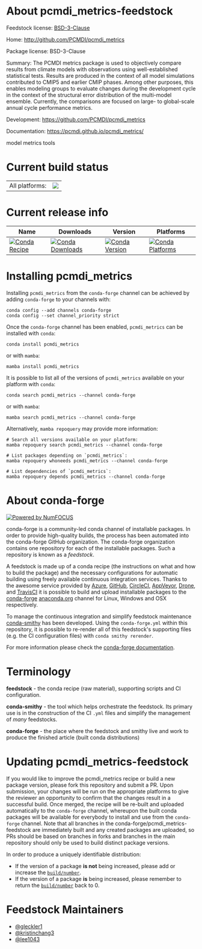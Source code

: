 About pcmdi_metrics-feedstock
=============================

Feedstock license: [BSD-3-Clause](https://github.com/conda-forge/pcmdi_metrics-feedstock/blob/main/LICENSE.txt)

Home: http://github.com/PCMDI/pcmdi_metrics

Package license: BSD-3-Clause

Summary: The PCMDI metrics package is used to objectively compare results from climate models with observations using well-established statistical tests. Results are produced in the context of all model simulations contributed to CMIP5 and earlier CMIP phases. Among other purposes, this enables modeling groups to evaluate changes during the development cycle in the context of the structural error distribution of the multi-model ensemble. Currently, the comparisons are focused on large- to global-scale annual cycle performance metrics.

Development: https://github.com/PCMDI/pcmdi_metrics

Documentation: https://pcmdi.github.io/pcmdi_metrics/

model metrics tools

Current build status
====================


<table><tr><td>All platforms:</td>
    <td>
      <a href="https://dev.azure.com/conda-forge/feedstock-builds/_build/latest?definitionId=14881&branchName=main">
        <img src="https://dev.azure.com/conda-forge/feedstock-builds/_apis/build/status/pcmdi_metrics-feedstock?branchName=main">
      </a>
    </td>
  </tr>
</table>

Current release info
====================

| Name | Downloads | Version | Platforms |
| --- | --- | --- | --- |
| [![Conda Recipe](https://img.shields.io/badge/recipe-pcmdi__metrics-green.svg)](https://anaconda.org/conda-forge/pcmdi_metrics) | [![Conda Downloads](https://img.shields.io/conda/dn/conda-forge/pcmdi_metrics.svg)](https://anaconda.org/conda-forge/pcmdi_metrics) | [![Conda Version](https://img.shields.io/conda/vn/conda-forge/pcmdi_metrics.svg)](https://anaconda.org/conda-forge/pcmdi_metrics) | [![Conda Platforms](https://img.shields.io/conda/pn/conda-forge/pcmdi_metrics.svg)](https://anaconda.org/conda-forge/pcmdi_metrics) |

Installing pcmdi_metrics
========================

Installing `pcmdi_metrics` from the `conda-forge` channel can be achieved by adding `conda-forge` to your channels with:

```
conda config --add channels conda-forge
conda config --set channel_priority strict
```

Once the `conda-forge` channel has been enabled, `pcmdi_metrics` can be installed with `conda`:

```
conda install pcmdi_metrics
```

or with `mamba`:

```
mamba install pcmdi_metrics
```

It is possible to list all of the versions of `pcmdi_metrics` available on your platform with `conda`:

```
conda search pcmdi_metrics --channel conda-forge
```

or with `mamba`:

```
mamba search pcmdi_metrics --channel conda-forge
```

Alternatively, `mamba repoquery` may provide more information:

```
# Search all versions available on your platform:
mamba repoquery search pcmdi_metrics --channel conda-forge

# List packages depending on `pcmdi_metrics`:
mamba repoquery whoneeds pcmdi_metrics --channel conda-forge

# List dependencies of `pcmdi_metrics`:
mamba repoquery depends pcmdi_metrics --channel conda-forge
```


About conda-forge
=================

[![Powered by
NumFOCUS](https://img.shields.io/badge/powered%20by-NumFOCUS-orange.svg?style=flat&colorA=E1523D&colorB=007D8A)](https://numfocus.org)

conda-forge is a community-led conda channel of installable packages.
In order to provide high-quality builds, the process has been automated into the
conda-forge GitHub organization. The conda-forge organization contains one repository
for each of the installable packages. Such a repository is known as a *feedstock*.

A feedstock is made up of a conda recipe (the instructions on what and how to build
the package) and the necessary configurations for automatic building using freely
available continuous integration services. Thanks to the awesome service provided by
[Azure](https://azure.microsoft.com/en-us/services/devops/), [GitHub](https://github.com/),
[CircleCI](https://circleci.com/), [AppVeyor](https://www.appveyor.com/),
[Drone](https://cloud.drone.io/welcome), and [TravisCI](https://travis-ci.com/)
it is possible to build and upload installable packages to the
[conda-forge](https://anaconda.org/conda-forge) [anaconda.org](https://anaconda.org/)
channel for Linux, Windows and OSX respectively.

To manage the continuous integration and simplify feedstock maintenance
[conda-smithy](https://github.com/conda-forge/conda-smithy) has been developed.
Using the ``conda-forge.yml`` within this repository, it is possible to re-render all of
this feedstock's supporting files (e.g. the CI configuration files) with ``conda smithy rerender``.

For more information please check the [conda-forge documentation](https://conda-forge.org/docs/).

Terminology
===========

**feedstock** - the conda recipe (raw material), supporting scripts and CI configuration.

**conda-smithy** - the tool which helps orchestrate the feedstock.
                   Its primary use is in the construction of the CI ``.yml`` files
                   and simplify the management of *many* feedstocks.

**conda-forge** - the place where the feedstock and smithy live and work to
                  produce the finished article (built conda distributions)


Updating pcmdi_metrics-feedstock
================================

If you would like to improve the pcmdi_metrics recipe or build a new
package version, please fork this repository and submit a PR. Upon submission,
your changes will be run on the appropriate platforms to give the reviewer an
opportunity to confirm that the changes result in a successful build. Once
merged, the recipe will be re-built and uploaded automatically to the
`conda-forge` channel, whereupon the built conda packages will be available for
everybody to install and use from the `conda-forge` channel.
Note that all branches in the conda-forge/pcmdi_metrics-feedstock are
immediately built and any created packages are uploaded, so PRs should be based
on branches in forks and branches in the main repository should only be used to
build distinct package versions.

In order to produce a uniquely identifiable distribution:
 * If the version of a package **is not** being increased, please add or increase
   the [``build/number``](https://docs.conda.io/projects/conda-build/en/latest/resources/define-metadata.html#build-number-and-string).
 * If the version of a package **is** being increased, please remember to return
   the [``build/number``](https://docs.conda.io/projects/conda-build/en/latest/resources/define-metadata.html#build-number-and-string)
   back to 0.

Feedstock Maintainers
=====================

* [@gleckler1](https://github.com/gleckler1/)
* [@kristinchang3](https://github.com/kristinchang3/)
* [@lee1043](https://github.com/lee1043/)


